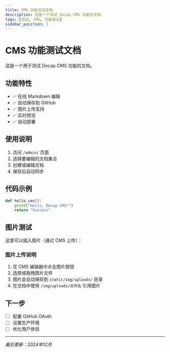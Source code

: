 ```yaml
---
title: CMS 功能测试文档
description: 这是一个测试 Decap CMS 功能的文档
tags: [测试, CMS, 功能验证]
sidebar_position: 1
---
```


# CMS 功能测试文档

这是一个用于测试 Decap CMS 功能的文档。

## 功能特性

- ✅ 在线 Markdown 编辑
- ✅ 自动保存到 GitHub
- ✅ 图片上传支持
- ✅ 实时预览
- ✅ 自动部署

## 使用说明

1. 访问 `/admin/` 页面
2. 选择要编辑的文档集合
3. 创建或编辑文档
4. 保存后自动同步

## 代码示例

```python
def hello_cms():
    print("Hello, Decap CMS!")
    return "Success"
```

## 图片测试

这里可以插入图片（通过 CMS 上传）：

<!-- 图片示例（需要先通过 CMS 上传） -->
<!-- ![测试图片](/img/uploads/test-image.jpg) -->

### 图片上传说明

1. 在 CMS 编辑器中点击图片按钮
2. 选择或拖拽图片文件
3. 图片会自动保存到 `static/img/uploads/` 目录
4. 在文档中使用 `/img/uploads/文件名` 引用图片

## 下一步

- [ ] 配置 GitHub OAuth
- [ ] 设置生产环境
- [ ] 优化用户体验

---

*最后更新：2024年12月* 